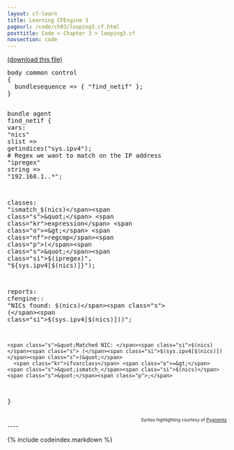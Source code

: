 ```yaml
---
layout: cf-learn
title: Learning CFEngine 3
pageurl: /code/ch03/looping3.cf.html
posttitle: Code > Chapter 3 > looping3.cf
navsection: code
---
```


[(download this file)](https://raw.github.com/zzamboni/cf-learn.info/master/src/ch03/looping3.cf)

<div class="highlight"><pre><span class="k">body</span> <span class="k">common</span> <span class="k">control</span>
<span class="p">{</span>
  <span class="kr">bundlesequence</span> <span class="o">=&gt;</span> <span class="p">{</span> <span class="s">&quot;find_netif&quot;</span> <span class="p">};</span>
<span class="p">}</span>

<span class="k">bundle</span> <span class="k">agent</span> <span class="nf">find_netif</span>
<span class="p">{</span>
<span class="kd">vars</span><span class="p">:</span>
  <span class="p">&quot;</span><span class="nv">nics</span><span class="p">&quot;</span> <span class="kt">slist</span> <span class="o">=&gt;</span> <span class="nf">getindices</span><span class="p">(</span><span class="s">&quot;sys.ipv4&quot;</span><span class="p">);</span> 
  <span class="c"># Regex we want to match on the IP address</span>
  <span class="p">&quot;</span><span class="nv">ipregex</span><span class="p">&quot;</span> <span class="kt">string</span> <span class="o">=&gt;</span> <span class="s">&quot;192</span><span class="se">\.</span><span class="s">168</span><span class="se">\.</span><span class="s">1</span><span class="se">\.</span><span class="s">.*&quot;</span><span class="p">;</span>

<span class="kd">classes</span><span class="p">:</span>
  <span class="s">&quot;ismatch_</span><span class="si">$(nics)</span><span class="s">&quot;</span> <span class="kr">expression</span> <span class="o">=&gt;</span> <span class="nf">regcmp</span><span class="p">(</span><span class="s">&quot;</span><span class="si">$(ipregex)</span><span class="s">&quot;</span><span class="p">,</span> <span class="s">&quot;</span><span class="si">${sys.ipv4[$(nics)]}</span><span class="s">&quot;</span><span class="p">);</span> 

<span class="kd">reports</span><span class="p">:</span>
  <span class="nc">cfengine</span><span class="p">::</span>
    <span class="s">&quot;NICs found: </span><span class="si">$(nics)</span><span class="s"> (</span><span class="si">$(sys.ipv4[$(nics)])</span><span class="s">)&quot;</span><span class="p">;</span> 

    <span class="s">&quot;Matched NIC: </span><span class="si">$(nics)</span><span class="s"> (</span><span class="si">$(sys.ipv4[$(nics)])</span><span class="s">)&quot;</span>
      <span class="kr">ifvarclass</span> <span class="o">=&gt;</span> <span class="s">&quot;ismatch_</span><span class="si">$(nics)</span><span class="s">&quot;</span><span class="p">;</span>
<span class="p">}</span>
</pre></div>

<div align="right"><font size="-2">Syntax highlighting courtesy of <a href="http://blog.zzamboni.org/cfengine3-lexer-for-pygments">Pygments</a></font></div>
----

{% include codeindex.markdown %}

